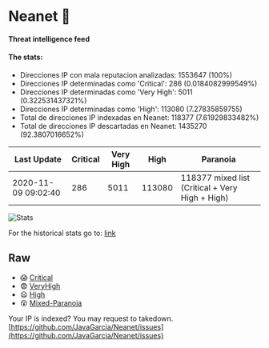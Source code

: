 # Neanet :hocho:
#### Threat intelligence feed
#### The stats:

- Direcciones IP con mala reputacion analizadas: 1553647 (100%)
- Direcciones IP determinadas como 'Critical':  286 (0.0184082999549%)
- Direcciones IP determinadas como 'Very High':  5011 (0.322531437321%)
- Direcciones IP determinadas como 'High':  113080 (7.27835859755)
- Total de direcciones IP indexadas en Neanet:  118377 (7.61929833482%)
- Total de direcciones IP descartadas en Neanet:  1435270 (92.3807016652%)

| Last Update | Critical | Very High | High | Paranoia |
| --- | --- | --- | --- | --- |
| 2020-11-09 09:02:40 | 286 | 5011 | 113080 | 118377 mixed list (Critical + Very High + High)|

![Stats](https://docs.google.com/spreadsheets/d/e/2PACX-1vSnaNMIXVabIpDJjufMlzH7poXnshF3mgd8Is1g9ytUEzVsP5my4Trn8f-xkoLLQ38xpL3HtmUexLo6/pubchart?oid=501124687&format=image)

For the historical stats go to: [link](/stats.csv)
## Raw
- :scream: [Critical](https://raw.githubusercontent.com/JavaGarcia/Neanet/master/blacklists/neanet_critical.txt)
- :fearful: [VeryHigh](https://raw.githubusercontent.com/JavaGarcia/Neanet/master/blacklists/neanet_veryHigh.txtt)
- :frowning: [High](https://raw.githubusercontent.com/JavaGarcia/Neanet/master/blacklists/neanet_high.txt)
- :dizzy_face: [Mixed-Paranoia](https://raw.githubusercontent.com/JavaGarcia/Neanet/master/blacklists/neanet_all.txt)


Your IP is indexed? You may request to takedown. [https://github.com/JavaGarcia/Neanet/issues](https://github.com/JavaGarcia/Neanet/issues)






























































































































































































































































































































































































































































































































































































































































































































































































































































































































































































































































































































































































































































































































































































































































































































































































































































































































































































































































































































































































































































































